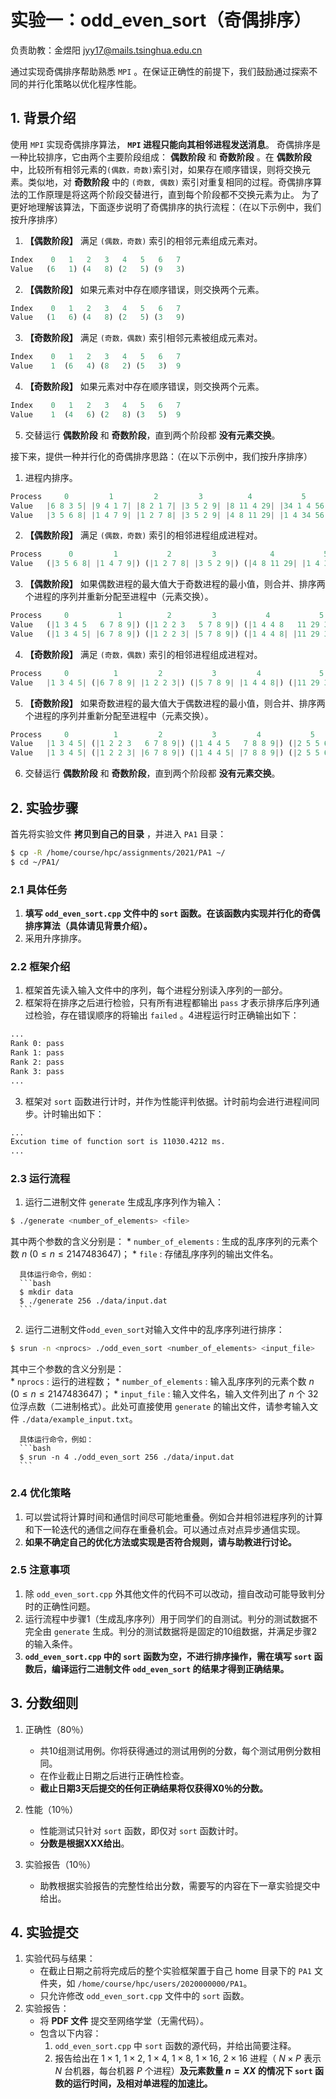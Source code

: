 # 实验一：odd_even_sort（奇偶排序）

负责助教：金煜阳 jyy17@mails.tsinghua.edu.cn

通过实现奇偶排序帮助熟悉 `MPI` 。在保证正确性的前提下，我们鼓励通过探索不同的并行化策略以优化程序性能。



## 1. 背景介绍

使用 `MPI` 实现奇偶排序算法， **`MPI` 进程只能向其相邻进程发送消息**。
奇偶排序是一种比较排序，它由两个主要阶段组成： **偶数阶段** 和 **奇数阶段** 。在 **偶数阶段** 中，比较所有相邻元素的`(偶数，奇数)`索引对，如果存在顺序错误，则将交换元素。类似地，对 **奇数阶段** 中的 `(奇数, 偶数)` 索引对重复相同的过程。奇偶排序算法的工作原理是将这两个阶段交替进行，直到每个阶段都不交换元素为止。
为了更好地理解该算法，下面逐步说明了奇偶排序的执行流程：（在以下示例中，我们按升序排序）

1. **【偶数阶段】** 满足 `(偶数，奇数)` 索引的相邻元素组成元素对。
```python
Index    0   1   2   3   4   5   6   7
Value   (6   1) (4   8) (2   5) (9   3)
```
2. **【偶数阶段】** 如果元素对中存在顺序错误，则交换两个元素。
```python
Index    0   1   2   3   4   5   6   7
Value   (1   6) (4   8) (2   5) (3   9)
```
3. **【奇数阶段】** 满足 `(奇数，偶数)` 索引相邻元素被组成元素对。
```python
Index    0   1   2   3   4   5   6   7
Value    1  (6   4) (8   2) (5   3)  9
```
4. **【奇数阶段】** 如果元素对中存在顺序错误，则交换两个元素。
```python
Index    0   1   2   3   4   5   6   7
Value    1  (4   6) (2   8) (3   5)  9
```
5. 交替运行 **偶数阶段** 和 **奇数阶段**，直到两个阶段都 **没有元素交换**。

接下来，提供一种并行化的奇偶排序思路：（在以下示例中，我们按升序排序）

1. 进程内排序。
```python
Process     0         1         2         3          4           5          6           7
Value   |6 8 3 5| |9 4 1 7| |8 2 1 7| |3 5 2 9| |8 11 4 29| |34 1 4 56| |5 7 6 11| |10 9 5 2| （排序前）
Value   |3 5 6 8| |1 4 7 9| |1 2 7 8| |3 5 2 9| |4 8 11 29| |1 4 34 56| |5 6 7 11| |2 5 9 10| （排序后）
```
2. **【偶数阶段】** 满足 `(偶数，奇数)` 索引的相邻进程组成进程对。
```python
Process      0         1           2         3            4           5            6          7
Value   (|3 5 6 8| |1 4 7 9|) (|1 2 7 8| |3 5 2 9|) (|4 8 11 29| |1 4 34 56|) (|5 6 7 11| |2 5 9 10|) 
```
3. **【偶数阶段】** 如果偶数进程的最大值大于奇数进程的最小值，则合并、排序两个进程的序列并重新分配至进程中（元素交换）。
```python
Process     0           1          2         3           4           5             6          7
Value   (|1 3 4 5   6 7 8 9|) (|1 2 2 3   5 7 8 9|) (|1 4 4 8   11 29 34 56|) (|2 5 5 6   7 9 10 11|) （合并排序）
Value   (|1 3 4 5| |6 7 8 9|) (|1 2 2 3| |5 7 8 9|) (|1 4 4 8| |11 29 34 56|) (|2 5 5 6| |7 9 10 11|) （重新分配）
```
4. **【奇数阶段】** 满足 `(奇数，偶数)` 索引的相邻进程组成进程对。
```python
Process     0          1         2           3         4             5           6           7
Value   |1 3 4 5| (|6 7 8 9| |1 2 2 3|) (|5 7 8 9| |1 4 4 8|) (|11 29 34 56| |2 5 5 6|) |7 9 10 11|
```
5. **【奇数阶段】** 如果奇数进程的最大值大于偶数进程的最小值，则合并、排序两个进程的序列并重新分配至进程中（元素交换）。
```python
Process     0          1         2           3         4           5           6             7
Value   |1 3 4 5| (|1 2 2 3   6 7 8 9|) (|1 4 4 5   7 8 8 9|) (|2 5 5 6   11 29 34 56|) |7 9 10 11| （合并排序）
Value   |1 3 4 5| (|1 2 2 3| |6 7 8 9|) (|1 4 4 5| |7 8 8 9|) (|2 5 5 6| |11 29 34 56|) |7 9 10 11| （重新分配）
```
6. 交替运行 **偶数阶段** 和 **奇数阶段**，直到两个阶段都 **没有元素交换**。



## 2. 实验步骤

首先将实验文件 **拷贝到自己的目录** ，并进入 `PA1` 目录：

```bash
$ cp -R /home/course/hpc/assignments/2021/PA1 ~/
$ cd ~/PA1/
```

### 2.1 具体任务

1. **填写 `odd_even_sort.cpp` 文件中的 `sort` 函数。在该函数内实现并行化的奇偶排序算法（具体请见背景介绍）。**
2. 采用升序排序。


### 2.2 框架介绍

1. 框架首先读入输入文件中的序列，每个进程分别读入序列的一部分。
2. 框架将在排序之后进行检验，只有所有进程都输出 `pass` 才表示排序后序列通过检验，存在错误顺序的将输出 `failed` 。4进程运行时正确输出如下：
```bash
...
Rank 0: pass
Rank 1: pass
Rank 2: pass
Rank 3: pass
...
```
3. 框架对 `sort` 函数进行计时，并作为性能评判依据。计时前均会进行进程间同步。计时输出如下：
```bash
...
Excution time of function sort is 11030.4212 ms.
...
```

### 2.3 运行流程

1. 运行二进制文件 `generate` 生成乱序序列作为输入：
```bash
$ ./generate <number_of_elements> <file>
```
其中两个参数的含义分别是：
    * `number_of_elements` : 生成的乱序序列的元素个数 $n$ $(0 ≤ n ≤ 2147483647)$；
    * `file` : 存储乱序序列的输出文件名。

      具体运行命令，例如：
      ```bash
      $ mkdir data
      $ ./generate 256 ./data/input.dat
      ```

2. 运行二进制文件`odd_even_sort`对输入文件中的乱序序列进行排序：
```bash
$ srun -n <nprocs> ./odd_even_sort <number_of_elements> <input_file>
```
其中三个参数的含义分别是：  
    * `nprocs` : 运行的进程数；
    * `number_of_elements` : 输入乱序序列的元素个数 $n$ $(0 ≤ n ≤ 2147483647)$；
    * `input_file` : 输入文件名，输入文件列出了 $n$ 个 32 位浮点数（二进制格式）。此处可直接使用 `generate` 的输出文件，请参考输入文件 `./data/example_input.txt`。
      
      具体运行命令，例如：
      ```bash
      $ srun -n 4 ./odd_even_sort 256 ./data/input.dat
      ```



### 2.4 优化策略
1. 可以尝试将计算时间和通信时间尽可能地重叠。例如合并相邻进程序列的计算和下一轮迭代的通信之间存在重叠机会。可以通过点对点异步通信实现。
2. **如果不确定自己的优化方法或实现是否符合规则，请与助教进行讨论。**



### 2.5 注意事项
1. 除 `odd_even_sort.cpp` 外其他文件的代码不可以改动，擅自改动可能导致判分时的正确性问题。
2. 运行流程中步骤1（生成乱序序列）用于同学们的自测试。判分的测试数据不完全由 `generate` 生成。判分的测试数据将是固定的10组数据，并满足步骤2的输入条件。
3. **`odd_even_sort.cpp` 中的 `sort` 函数为空，不进行排序操作，需在填写 `sort` 函数后，编译运行二进制文件 `odd_even_sort` 的结果才得到正确结果。**



## 3. 分数细则

1. 正确性（80％）
    * 共10组测试用例。你将获得通过的测试用例的分数，每个测试用例分数相同。
    * 在作业截止日期之后进行正确性检查。
    * **截止日期3天后提交的任何正确结果将仅获得X0％的分数。**
   
2. 性能（10％）
    * 性能测试只针对 `sort` 函数，即仅对 `sort` 函数计时。
    * **分数是根据XXX给出**。

3. 实验报告（10％）
    * 助教根据实验报告的完整性给出分数，需要写的内容在下一章实验提交中给出。



## 4. 实验提交

1. 实验代码与结果：
    * 在截止日期之前将完成后的整个实验框架置于自己 home 目录下的 `PA1` 文件夹，如 `/home/course/hpc/users/2020000000/PA1`。  
    * 只允许修改 `odd_even_sort.cpp` 文件中的 `sort` 函数。
2. 实验报告：
    * 将 **PDF 文件** 提交至网络学堂（无需代码）。
    * 包含以下内容：
        1. `odd_even_sort.cpp` 中 `sort` 函数的源代码，并给出简要注释。 
        2. 报告给出在 $1 \times 1$, $1 \times 2$, $1 \times 4$, $1 \times 8$, $1 \times 16$, $2 \times 16$ 进程（ $N \times P$ 表示 $N$ 台机器，每台机器 $P$ 个进程）**及元素数量 $n = XX$ 的情况下 `sort` 函数的运行时间，及相对单进程的加速比。**


